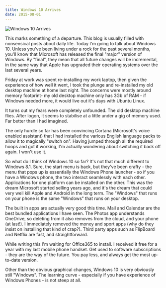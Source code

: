 ```yaml
---
title: Windows 10 Arrives
date: 2015-08-01
---
```


![Windows 10 Arrives](https://source.unsplash.com/cckf4TsHAuw/1600x900)

This marks something of a departure. This blog is usually filled with nonsensical posts about daily life. Today I'm going to talk about Windows 10. Unless you've been living under a rock for the past several months, you'll know that Microsoft has released the final "major" version of Windows. By "final", they mean that all future changes will be incremental, in the same way that Apple has upgraded their operating systems over the last several years.

Friday at work was spent re-installing my work laptop, then given the experience of how well it went, I took the plunge and re-installed my old desktop machine at home last night. The concerns were mostly around memory footprint- my old desktop machine only has 3Gb of RAM - if Windows needed more, it would live out it's days with Ubuntu Linux.

It turns out my fears were completely unfounded. The old desktop machine flies. After logon, it seems to stabilise at a little under a gig of memory used. Far better than I had imagined.

The only hurdle so far has been convincing Cortana (Microsoft's voice enabled assistant) that I had installed the various English language packs to allow it to magically "switch on". Having jumped through all the required hoops and got it working, I'm actually wondering about switching it back off again. I won't use it.

So what do I think of Windows 10 so far? It's not that much different to Windows 8.1. Sure, the start menu is back, but they've been crafty - the menu that pops up is essentially the Windows Phone launcher - so if you have a Windows phone, the two interact seamlessly with each other. Applications for one platform can be installed on the other. This was the dream Microsoft started selling years ago, and it's the dream that could very well kill Apple and Android in the long term. The "Windows" that runs on your phone is the same "Windows" that runs on your desktop.

The built in apps are actually very good this time. Mail and Calendar are the best bundled applications I have seen. The Photos app understands OneDrive, so deleting from it also removes from the cloud, and your phone (at last!). I immediately removed the money and sport apps (why do they insist on installing that kind of crap?). Third party apps such as FlipBoard and Netflix are fast, and straightforward.

While writing this I'm waiting for Office365 to install. I received it free for a year with my last mobile phone handset. Get used to software subscriptions - they are the way of the future. You pay less, and always get the most up-to-date version.

Other than the obvious graphical changes, Windows 10 is very obviously still "Windows". The learning curve - especially if you have experience of Windows Phones - is not steep at all.